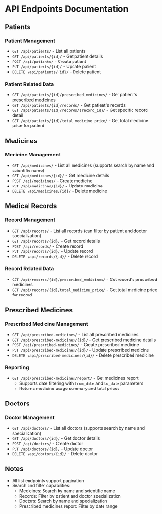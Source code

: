 # API Endpoints Documentation

## Patients

### Patient Management
- `GET /api/patients/` - List all patients
- `GET /api/patients/{id}/` - Get patient details
- `POST /api/patients/` - Create patient
- `PUT /api/patients/{id}/` - Update patient
- `DELETE /api/patients/{id}/` - Delete patient

### Patient Related Data
- `GET /api/patients/{id}/prescribed_medicines/` - Get patient's prescribed medicines
- `GET /api/patients/{id}/records/` - Get patient's records
- `GET /api/patients/{id}/records/{record_id}/` - Get specific record detail
- `GET /api/patients/{id}/total_medicine_price/` - Get total medicine price for patient

## Medicines

### Medicine Management
- `GET /api/medicines/` - List all medicines (supports search by name and scientific name)
- `GET /api/medicines/{id}/` - Get medicine details
- `POST /api/medicines/` - Create medicine
- `PUT /api/medicines/{id}/` - Update medicine
- `DELETE /api/medicines/{id}/` - Delete medicine

## Medical Records

### Record Management
- `GET /api/records/` - List all records (can filter by patient and doctor specialization)
- `GET /api/records/{id}/` - Get record details
- `POST /api/records/` - Create record
- `PUT /api/records/{id}/` - Update record
- `DELETE /api/records/{id}/` - Delete record

### Record Related Data
- `GET /api/records/{id}/prescribed_medicines/` - Get record's prescribed medicines
- `GET /api/records/{id}/total_medicine_price/` - Get total medicine price for record

## Prescribed Medicines

### Prescribed Medicine Management
- `GET /api/prescribed-medicines/` - List all prescribed medicines
- `GET /api/prescribed-medicines/{id}/` - Get prescribed medicine details
- `POST /api/prescribed-medicines/` - Create prescribed medicine
- `PUT /api/prescribed-medicines/{id}/` - Update prescribed medicine
- `DELETE /api/prescribed-medicines/{id}/` - Delete prescribed medicine

### Reporting
- `GET /api/prescribed-medicines/report/` - Get medicines report
  - Supports date filtering with `from_date` and `to_date` parameters
  - Returns medicine usage summary and total prices

## Doctors

### Doctor Management
- `GET /api/doctors/` - List all doctors (supports search by name and specialization)
- `GET /api/doctors/{id}/` - Get doctor details
- `POST /api/doctors/` - Create doctor
- `PUT /api/doctors/{id}/` - Update doctor
- `DELETE /api/doctors/{id}/` - Delete doctor

## Notes

- All list endpoints support pagination
- Search and filter capabilities:
  - Medicines: Search by name and scientific name
  - Records: Filter by patient and doctor specialization
  - Doctors: Search by name and specialization
  - Prescribed medicines report: Filter by date range